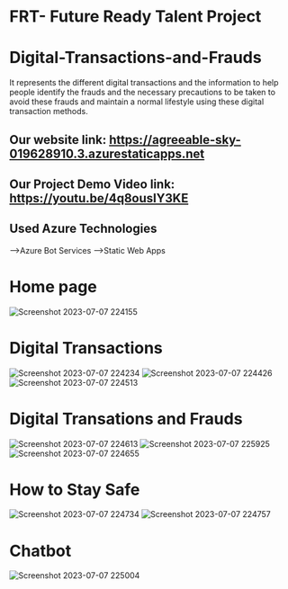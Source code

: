 # FRT- Future Ready Talent Project
# Digital-Transactions-and-Frauds
It represents the different digital transactions and the information to help people identify the frauds and the necessary precautions to be taken to avoid these frauds and maintain a normal lifestyle using these digital transaction methods.
## Our website link: https://agreeable-sky-019628910.3.azurestaticapps.net
## Our Project Demo Video link: https://youtu.be/4q8ousIY3KE
## Used Azure Technologies
-->Azure Bot Services
-->Static Web Apps
# Home page
![Screenshot 2023-07-07 224155](https://github.com/20A31A05B3/Digital-Transactions-and-Frauds/assets/109897928/0f97074f-97f7-4f5f-8b37-9d56f8c3baa2)
# Digital Transactions
![Screenshot 2023-07-07 224234](https://github.com/20A31A05B3/Digital-Transactions-and-Frauds/assets/109897928/0dd78706-31f5-4423-87eb-e1892026f1d2)
![Screenshot 2023-07-07 224426](https://github.com/20A31A05B3/Digital-Transactions-and-Frauds/assets/109897928/7bbb69ba-7b45-4ffb-b267-c47a9bdf1005)
![Screenshot 2023-07-07 224513](https://github.com/20A31A05B3/Digital-Transactions-and-Frauds/assets/109897928/d7929c76-7ca5-47e6-9262-a42853eb424f)
# Digital Transations and Frauds
![Screenshot 2023-07-07 224613](https://github.com/20A31A05B3/Digital-Transactions-and-Frauds/assets/109897928/4f365764-046c-466a-ab10-73d7e6141030)
![Screenshot 2023-07-07 225925](https://github.com/20A31A05B3/Digital-Transactions-and-Frauds/assets/109897928/7d269a54-1133-46fe-a3bf-c50b75f00cf0)
![Screenshot 2023-07-07 224655](https://github.com/20A31A05B3/Digital-Transactions-and-Frauds/assets/109897928/61eb2e7f-d733-4d27-9372-20147ae7868a)
# How to Stay Safe
![Screenshot 2023-07-07 224734](https://github.com/20A31A05B3/Digital-Transactions-and-Frauds/assets/109897928/ef25a837-d249-497d-9999-27ecfdaf10c2)
![Screenshot 2023-07-07 224757](https://github.com/20A31A05B3/Digital-Transactions-and-Frauds/assets/109897928/ae2ddba0-2aa5-439f-b951-42357489a087)
# Chatbot
![Screenshot 2023-07-07 225004](https://github.com/20A31A05B3/Digital-Transactions-and-Frauds/assets/109897928/4a2a32bd-5de2-4cda-a02d-e7ac18ec98de)








